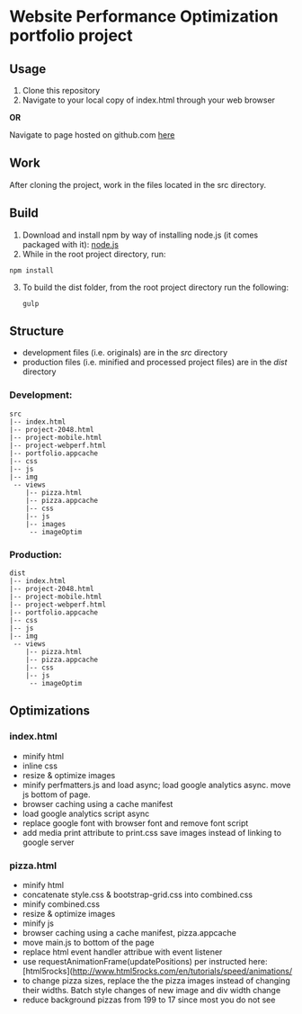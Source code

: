 # Website Performance Optimization portfolio project

Usage
-----
1. Clone this repository
2. Navigate to your local copy of index.html through your web browser 

**OR**

Navigate to page hosted on github.com [here](http://klammertime.github.io/frontend-nanodegree-mobile-portfolio/)

Work
----
After cloning the project, work in the files located in the src directory.

Build
-----
1. Download and install npm by way of installing node.js (it comes packaged with it): [node.js](https://nodejs.org/en/) 
2. While in the root project directory, run: 
  
  ```
  npm install

  ```

3. To build the dist folder, from the root project directory run the following:

    ```
    gulp

    ```

Structure
---------
* development files (i.e. originals) are in the _src_ directory
* production files (i.e. minified and processed project files) are in the _dist_ directory

### Development:

```
src
|-- index.html
|-- project-2048.html
|-- project-mobile.html
|-- project-webperf.html
|-- portfolio.appcache
|-- css
|-- js
|-- img
 -- views
    |-- pizza.html
    |-- pizza.appcache
    |-- css
    |-- js
    |-- images
     -- imageOptim
```

### Production:

```
dist
|-- index.html
|-- project-2048.html
|-- project-mobile.html
|-- project-webperf.html
|-- portfolio.appcache
|-- css
|-- js
|-- img
 -- views
    |-- pizza.html
    |-- pizza.appcache
    |-- css
    |-- js
     -- imageOptim
```

Optimizations
-------------
### index.html
* minify html
* inline css
* resize & optimize images
* minify perfmatters.js and load async; load google analytics async. move js bottom of page.
* browser caching using a cache manifest
* load google analytics script async
* replace google font with browser font and remove font script
* add media print attribute to print.css
 save images instead of linking to google server


### pizza.html 
* minify html
* concatenate style.css & bootstrap-grid.css into combined.css
* minify combined.css
* resize & optimize images
* minify js
* browser caching using a cache manifest, pizza.appcache
* move main.js to bottom of the page
* replace html event handler attribue with event listener
* use requestAnimationFrame(updatePositions) per instructed here: [html5rocks](http://www.html5rocks.com/en/tutorials/speed/animations/
* to change pizza sizes, replace the the pizza images instead of changing their widths. Batch style changes of new image and div width change
* reduce background pizzas from 199 to 17 since most you do not see
